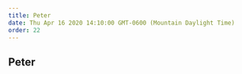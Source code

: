 ```yaml
---
title: Peter
date: Thu Apr 16 2020 14:10:00 GMT-0600 (Mountain Daylight Time)
order: 22
---
```


## Peter